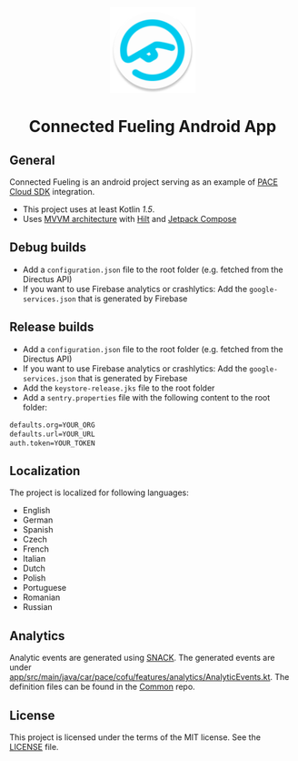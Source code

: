 <div align="center">
<img src="./icon.png" width="150" height="150" />

<h1 align="center">
    Connected Fueling Android App
</h1>
</div>

## General

Connected Fueling is an android project serving as an example
of [PACE Cloud SDK](https://github.com/pace/cloud-sdk-android) integration.

- This project uses at least Kotlin *1.5*.
- Uses [MVVM architecture](https://developer.android.com/jetpack/guide#recommended-app-arch)
  with [Hilt](https://developer.android.com/training/dependency-injection/hilt-android)
  and [Jetpack Compose](https://developer.android.com/jetpack/compose/documentation)

## Debug builds

- Add a `configuration.json` file to the root folder (e.g. fetched from the Directus API)
- If you want to use Firebase analytics or crashlytics: Add the `google-services.json` that is
  generated by Firebase

## Release builds

- Add a `configuration.json` file to the root folder (e.g. fetched from the Directus API)
- If you want to use Firebase analytics or crashlytics: Add the `google-services.json` that is
  generated by Firebase
- Add the `keystore-release.jks` file to the root folder
- Add a `sentry.properties` file with the following content to the root folder:

```properties
defaults.org=YOUR_ORG
defaults.url=YOUR_URL
auth.token=YOUR_TOKEN
```

## Localization

The project is localized for following languages:

* English
* German
* Spanish
* Czech
* French
* Italian
* Dutch
* Polish
* Portuguese
* Romanian
* Russian

## Analytics

Analytic events are generated using [SNACK](https://git.pace.cloud/pace/mobile/common/#api-code-generation).
The generated events are under [app/src/main/java/car/pace/cofu/features/analytics/AnalyticEvents.kt](app/src/main/java/car/pace/cofu/features/analytics/AnalyticEvents.kt).
The definition files can be found in the [Common](https://git.pace.cloud/pace/mobile/common/-/blob/master/definition/cofu/events/v1/events.yaml) repo.

## License

This project is licensed under the terms of the MIT license. See the [LICENSE](./LICENSE.md) file.
